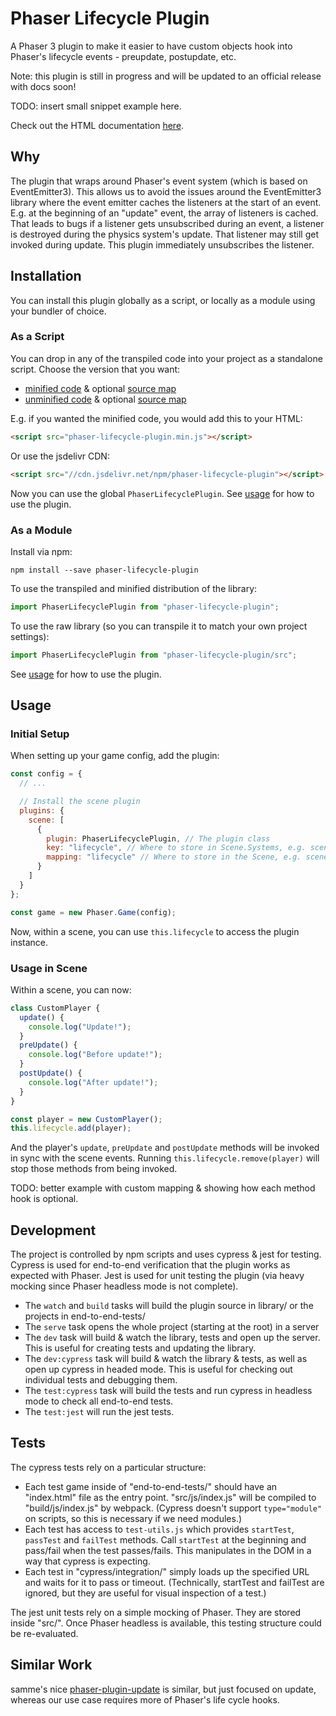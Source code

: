 # Phaser Lifecycle Plugin

A Phaser 3 plugin to make it easier to have custom objects hook into Phaser's lifecycle events - preupdate, postupdate, etc.

Note: this plugin is still in progress and will be updated to an official release with docs soon!

TODO: insert small snippet example here.

Check out the HTML documentation [here](https://www.mikewesthad.com/phaser-matter-collision-plugin/docs/manual/README.html).

## Why

The plugin that wraps around Phaser's event system (which is based on EventEmitter3). This allows us to avoid the issues around the EventEmitter3 library where the event emitter caches the listeners at the start of an event. E.g. at the beginning of an "update" event, the array of listeners is cached. That leads to bugs if a listener gets unsubscribed during an event, a listener is destroyed during the physics system's update. That listener may still get invoked during update. This plugin immediately unsubscribes the listener.

## Installation

You can install this plugin globally as a script, or locally as a module using your bundler of choice.

### As a Script

You can drop in any of the transpiled code into your project as a standalone script. Choose the version that you want:

- [minified code](https://raw.githubusercontent.com/mikewesthad/phaser-lifecycle-plugin/master/dist/phaser-lifecycle-plugin.min.js) & optional [source map](https://raw.githubusercontent.com/mikewesthad/phaser-lifecycle-plugin/master/dist/phaser-lifecycle-plugin.min.js.map)
- [unminified code](https://raw.githubusercontent.com/mikewesthad/phaser-lifecycle-plugin/master/dist/phaser-lifecycle-plugin.js) & optional [source map](https://raw.githubusercontent.com/mikewesthad/phaser-lifecycle-plugin/master/dist/phaser-lifecycle-plugin.js.map)

E.g. if you wanted the minified code, you would add this to your HTML:

```html
<script src="phaser-lifecycle-plugin.min.js"></script>
```

Or use the jsdelivr CDN:

```html
<script src="//cdn.jsdelivr.net/npm/phaser-lifecycle-plugin"></script>
```

Now you can use the global `PhaserLifecyclePlugin`. See [usage](#usage) for how to use the plugin.

### As a Module

Install via npm:

```
npm install --save phaser-lifecycle-plugin
```

To use the transpiled and minified distribution of the library:

```js
import PhaserLifecyclePlugin from "phaser-lifecycle-plugin";
```

To use the raw library (so you can transpile it to match your own project settings):

```js
import PhaserLifecyclePlugin from "phaser-lifecycle-plugin/src";
```

See [usage](#usage) for how to use the plugin.

## Usage

### Initial Setup

When setting up your game config, add the plugin:

```js
const config = {
  // ...

  // Install the scene plugin
  plugins: {
    scene: [
      {
        plugin: PhaserLifecyclePlugin, // The plugin class
        key: "lifecycle", // Where to store in Scene.Systems, e.g. scene.sys.lifecycle
        mapping: "lifecycle" // Where to store in the Scene, e.g. scene.lifecycle
      }
    ]
  }
};

const game = new Phaser.Game(config);
```

Now, within a scene, you can use `this.lifecycle` to access the plugin instance.

### Usage in Scene

Within a scene, you can now:

```js
class CustomPlayer {
  update() {
    console.log("Update!");
  }
  preUpdate() {
    console.log("Before update!");
  }
  postUpdate() {
    console.log("After update!");
  }
}

const player = new CustomPlayer();
this.lifecycle.add(player);
```

And the player's `update`, `preUpdate` and `postUpdate` methods will be invoked in sync with the scene events. Running `this.lifecycle.remove(player)` will stop those methods from being invoked.

TODO: better example with custom mapping & showing how each method hook is optional.

## Development

The project is controlled by npm scripts and uses cypress & jest for testing. Cypress is used for end-to-end verification that the plugin works as expected with Phaser. Jest is used for unit testing the plugin (via heavy mocking since Phaser headless mode is not complete).

- The `watch` and `build` tasks will build the plugin source in library/ or the projects in end-to-end-tests/
- The `serve` task opens the whole project (starting at the root) in a server
- The `dev` task will build & watch the library, tests and open up the server. This is useful for creating tests and updating the library.
- The `dev:cypress` task will build & watch the library & tests, as well as open up cypress in headed mode. This is useful for checking out individual tests and debugging them.
- The `test:cypress` task will build the tests and run cypress in headless mode to check all end-to-end tests.
- The `test:jest` will run the jest tests.

## Tests

The cypress tests rely on a particular structure:

- Each test game inside of "end-to-end-tests/" should have an "index.html" file as the entry point. "src/js/index.js" will be compiled to "build/js/index.js" by webpack. (Cypress doesn't support `type="module"` on scripts, so this is necessary if we need modules.)
- Each test has access to `test-utils.js` which provides `startTest`, `passTest` and `failTest` methods. Call `startTest` at the beginning and pass/fail when the test passes/fails. This manipulates in the DOM in a way that cypress is expecting.
- Each test in "cypress/integration/" simply loads up the specified URL and waits for it to pass or timeout. (Technically, startTest and failTest are ignored, but they are useful for visual inspection of a test.)

The jest unit tests rely on a simple mocking of Phaser. They are stored inside "src/". Once Phaser headless is available, this testing structure could be re-evaluated.

## Similar Work

samme's nice [phaser-plugin-update](https://github.com/samme/phaser-plugin-update) is similar, but just focused on update, whereas our use case requires more of Phaser's life cycle hooks.
